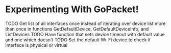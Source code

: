 # Experimenting With GoPacket!

TODO Get list of all interfaces once instead of iterating over device list more than once in functions GetDefaultDevice, GetDefaultDeviceInfo, and ListDevices
TODO Have function that sets device timeout with default value and one which doesn't
TODO Set the default Wi-Fi device to check if interface is physical or virtual
